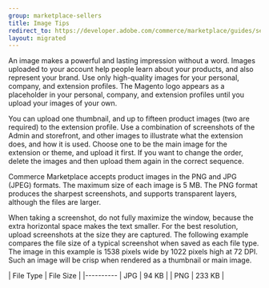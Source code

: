 ```yaml
---
group: marketplace-sellers
title: Image Tips
redirect_to: https://developer.adobe.com/commerce/marketplace/guides/sellers/image-tips/
layout: migrated
---
```


An image makes a powerful and lasting impression without a word. Images uploaded to your account help people learn about your products, and also represent your brand. Use only high-quality images for your personal, company, and extension profiles. The Magento logo appears as a placeholder in your personal, company, and extension profiles until you upload your images of your own.

You can upload one thumbnail, and up to fifteen product images (two are required) to the extension profile. Use a combination of screenshots of the Admin and storefront, and other images to illustrate what the extension does, and how it is used. Choose one to be the main image for the extension or theme, and upload it first. If you want to change the order, delete the images and then upload them again in the correct sequence.

Commerce Marketplace accepts product images in the PNG and JPG (JPEG) formats. The maximum size of each image is 5 MB. The PNG format produces the sharpest screenshots, and supports transparent layers, although the files are larger.

When taking a screenshot, do not fully maximize the window, because the extra horizontal space makes the text smaller. For the best resolution, upload screenshots at the size they are captured. The following example compares the file size of a typical screenshot when saved as each file type. The image in this example is 1538 pixels wide by 1022 pixels high at 72 DPI. Such an image will be crisp when rendered as a thumbnail or main image.

| File Type | File Size |
|----------
| JPG | 94 KB |
| PNG | 233 KB |
